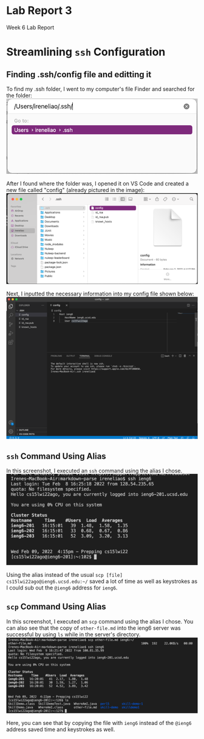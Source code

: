 # **Lab Report 3**
Week 6 Lab Report

# **Streamlining `ssh` Configuration**

## **Finding .ssh/config file and editting it**
To find my .ssh folder, I went to my computer's file Finder and searched for the folder:
![Image](findingssh.png)

After I found where the folder was, I opened it on VS Code and created a new file called "config" (already pictured in the image):
![Image](wheressh.png)

Next, I inputted the necessary information into my config file shown below:
![Image](configfile.png)

## **`ssh` Command Using Alias**
In this screenshot, I executed an `ssh` command using the alias I chose.
![Image](sshieng6.png)

Using the alias instead of the usual `scp [file] cs15lwi22ago@ieng6.ucsd.edu:~/` saved a lot of time as well as keystrokes as I could sub out the `@ieng6` address for `ieng6`.

## **`scp` Command Using Alias**
In this screenshot, I executed an `scp` command using the alias I chose. You can also see that the copy of `other-file.md` into the ieng6 server was successful by using `ls` while in the server's directory.
![Image](scpfile.png)

Here, you can see that by copying the file with `ieng6` instead of the `@ieng6` address saved time and keystrokes as well.